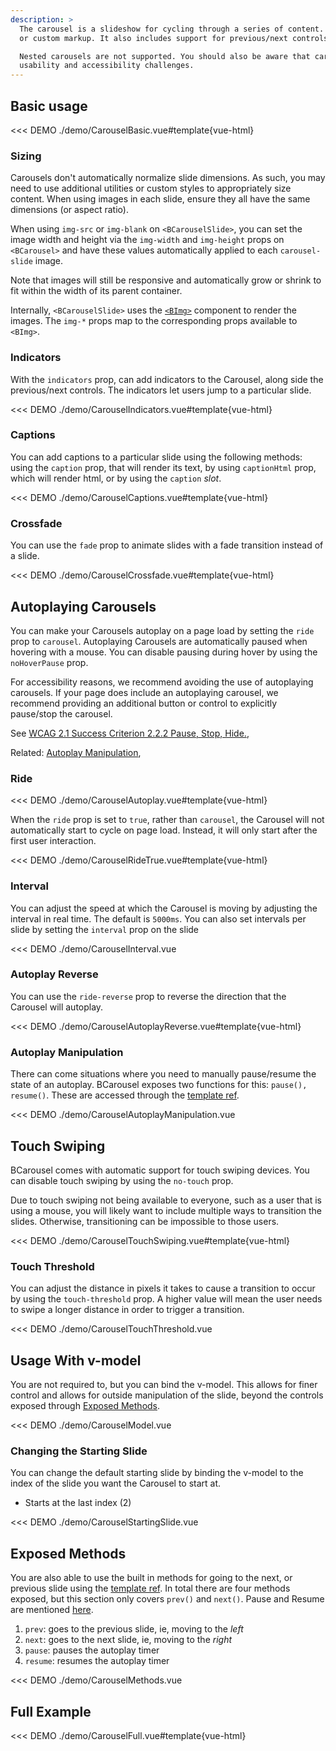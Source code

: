 ```yaml
---
description: >
  The carousel is a slideshow for cycling through a series of content. It works with a series of images, text,
  or custom markup. It also includes support for previous/next controls and indicators.

  Nested carousels are not supported. You should also be aware that carousels in general can often cause
  usability and accessibility challenges.
---
```


## Basic usage

<<< DEMO ./demo/CarouselBasic.vue#template{vue-html}

### Sizing

Carousels don't automatically normalize slide dimensions. As such, you may need to use additional
utilities or custom styles to appropriately size content. When using images in each slide, ensure
they all have the same dimensions (or aspect ratio).

When using `img-src` or `img-blank` on `<BCarouselSlide>`, you can set the image width and height
via the `img-width` and `img-height` props on `<BCarousel>` and have these values automatically
applied to each `carousel-slide` image.

Note that images will still be responsive and automatically grow or shrink to fit within the width
of its parent container.

Internally, `<BCarouselSlide>` uses the [`<BImg>`](/docs/components/image) component to render
the images. The `img-*` props map to the corresponding props available to `<BImg>`.

### Indicators

With the `indicators` prop, can add indicators to the Carousel, along side the previous/next controls. The indicators let users jump to a particular slide.

<<< DEMO ./demo/CarouselIndicators.vue#template{vue-html}

### Captions

You can add captions to a particular slide using the following methods: using the `caption` prop, that will render its text, by using `captionHtml` prop, which will render html, or by using the `caption` _slot_.

<<< DEMO ./demo/CarouselCaptions.vue#template{vue-html}

### Crossfade

You can use the `fade` prop to animate slides with a fade transition instead of a slide.

<<< DEMO ./demo/CarouselCrossfade.vue#template{vue-html}

## Autoplaying Carousels

You can make your Carousels autoplay on a page load by setting the `ride` prop to `carousel`. Autoplaying Carousels are automatically paused when hovering with a mouse. You can disable pausing during hover by using the `noHoverPause` prop.

<BAlert :model-value="true" variant="info">
For accessibility reasons, we recommend avoiding the use of autoplaying carousels. If your page does include an autoplaying carousel, we recommend providing an additional button or control to explicitly pause/stop the carousel.

See [WCAG 2.1 Success Criterion 2.2.2 Pause, Stop, Hide.](https://www.w3.org/TR/WCAG21/#pause-stop-hide),

Related: [Autoplay Manipulation](#autoplay-manipulation),
</BAlert>

### Ride

<<< DEMO ./demo/CarouselAutoplay.vue#template{vue-html}

When the `ride` prop is set to `true`, rather than `carousel`, the Carousel will not automatically start to cycle on page load. Instead, it will only start after the first user interaction.

<<< DEMO ./demo/CarouselRideTrue.vue#template{vue-html}

### Interval

You can adjust the speed at which the Carousel is moving by adjusting the interval in real time. The default is `5000ms`. You can also set intervals per slide by setting the `interval` prop on the slide

<<< DEMO ./demo/CarouselInterval.vue

### Autoplay Reverse

You can use the `ride-reverse` prop to reverse the direction that the Carousel will autoplay.

<<< DEMO ./demo/CarouselAutoplayReverse.vue#template{vue-html}

### Autoplay Manipulation

There can come situations where you need to manually pause/resume the state of an autoplay. BCarousel exposes two functions for this: `pause(), resume()`. These are accessed through the [template ref](https://vuejs.org/guide/essentials/template-refs.html#template-refs).

<<< DEMO ./demo/CarouselAutoplayManipulation.vue

## Touch Swiping

BCarousel comes with automatic support for touch swiping devices. You can disable touch swiping by using the `no-touch` prop.

<BAlert :model-value="true" variant="info">
  Due to touch swiping not being available to everyone, such as a user that is using a mouse, you will likely want to include multiple ways to transition the slides. Otherwise, transitioning can be impossible to those users.
</BAlert>

<<< DEMO ./demo/CarouselTouchSwiping.vue#template{vue-html}

### Touch Threshold

You can adjust the distance in pixels it takes to cause a transition to occur by using the `touch-threshold` prop. A higher value will mean the user needs to swipe a longer distance in order to trigger a transition.

<<< DEMO ./demo/CarouselTouchThreshold.vue

## Usage With v-model

You are not required to, but you can bind the v-model. This allows for finer control and allows for outside manipulation of the slide, beyond the controls exposed through [Exposed Methods](#exposed-methods).

<<< DEMO ./demo/CarouselModel.vue

### Changing the Starting Slide

You can change the default starting slide by binding the v-model to the index of the slide you want the Carousel to start at.

- Starts at the last index (2)

<<< DEMO ./demo/CarouselStartingSlide.vue

## Exposed Methods

You are also able to use the built in methods for going to the next, or previous slide using the [template ref](https://vuejs.org/guide/essentials/template-refs.html#template-refs). In total there are four methods exposed, but this section only covers `prev()` and `next()`. Pause and Resume are mentioned [here](#autoplay-manipulation).

1. `prev`: goes to the previous slide, ie, moving to the _left_
2. `next`: goes to the next slide, ie, moving to the _right_
3. `pause`: pauses the autoplay timer
4. `resume`: resumes the autoplay timer

<<< DEMO ./demo/CarouselMethods.vue

## Full Example

<<< DEMO ./demo/CarouselFull.vue#template{vue-html}
